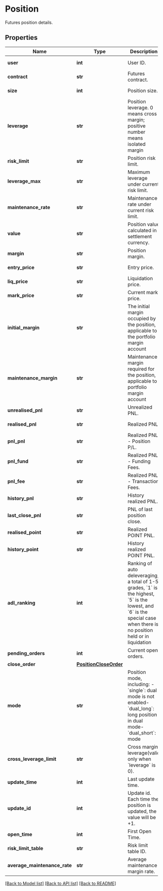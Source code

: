 # Position

Futures position details.
## Properties
Name | Type | Description | Notes
------------ | ------------- | ------------- | -------------
**user** | **int** | User ID. | [optional] [readonly] 
**contract** | **str** | Futures contract. | [optional] [readonly] 
**size** | **int** | Position size. | [optional] [readonly] 
**leverage** | **str** | Position leverage. 0 means cross margin; positive number means isolated margin | [optional] 
**risk_limit** | **str** | Position risk limit. | [optional] 
**leverage_max** | **str** | Maximum leverage under current risk limit. | [optional] [readonly] 
**maintenance_rate** | **str** | Maintenance rate under current risk limit. | [optional] [readonly] 
**value** | **str** | Position value calculated in settlement currency. | [optional] [readonly] 
**margin** | **str** | Position margin. | [optional] 
**entry_price** | **str** | Entry price. | [optional] [readonly] 
**liq_price** | **str** | Liquidation price. | [optional] [readonly] 
**mark_price** | **str** | Current mark price. | [optional] [readonly] 
**initial_margin** | **str** | The initial margin occupied by the position, applicable to the portfolio margin account | [optional] [readonly] 
**maintenance_margin** | **str** | Maintenance margin required for the position, applicable to portfolio margin account | [optional] [readonly] 
**unrealised_pnl** | **str** | Unrealized PNL. | [optional] [readonly] 
**realised_pnl** | **str** | Realized PNL. | [optional] [readonly] 
**pnl_pnl** | **str** | Realized PNL - Position P/L. | [optional] [readonly] 
**pnl_fund** | **str** | Realized PNL - Funding Fees. | [optional] [readonly] 
**pnl_fee** | **str** | Realized PNL - Transaction Fees. | [optional] [readonly] 
**history_pnl** | **str** | History realized PNL. | [optional] [readonly] 
**last_close_pnl** | **str** | PNL of last position close. | [optional] [readonly] 
**realised_point** | **str** | Realized POINT PNL. | [optional] [readonly] 
**history_point** | **str** | History realized POINT PNL. | [optional] [readonly] 
**adl_ranking** | **int** | Ranking of auto deleveraging, a total of 1-5 grades, &#x60;1&#x60; is the highest, &#x60;5&#x60; is the lowest, and &#x60;6&#x60; is the special case when there is no position held or in liquidation | [optional] [readonly] 
**pending_orders** | **int** | Current open orders. | [optional] [readonly] 
**close_order** | [**PositionCloseOrder**](PositionCloseOrder.md) |  | [optional] 
**mode** | **str** | Position mode, including:  - &#x60;single&#x60;: dual mode is not enabled- &#x60;dual_long&#x60;: long position in dual mode- &#x60;dual_short&#x60;: mode | [optional] 
**cross_leverage_limit** | **str** | Cross margin leverage(valid only when &#x60;leverage&#x60; is 0). | [optional] 
**update_time** | **int** | Last update time. | [optional] [readonly] 
**update_id** | **int** | Update id. Each time the position is updated, the value will be +1. | [optional] [readonly] 
**open_time** | **int** | First Open Time. | [optional] 
**risk_limit_table** | **str** | Risk limit table ID. | [optional] [readonly] 
**average_maintenance_rate** | **str** | Average maintenance margin rate. | [optional] [readonly] 

[[Back to Model list]](../README.md#documentation-for-models) [[Back to API list]](../README.md#documentation-for-api-endpoints) [[Back to README]](../README.md)


